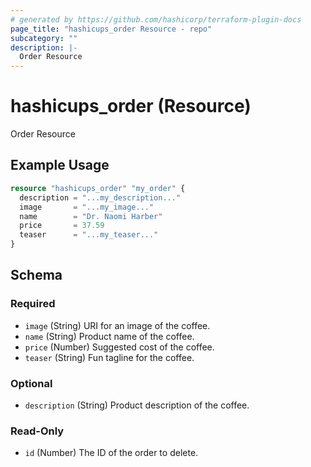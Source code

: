 ```yaml
---
# generated by https://github.com/hashicorp/terraform-plugin-docs
page_title: "hashicups_order Resource - repo"
subcategory: ""
description: |-
  Order Resource
---
```


# hashicups_order (Resource)

Order Resource

## Example Usage

```terraform
resource "hashicups_order" "my_order" {
  description = "...my_description..."
  image       = "...my_image..."
  name        = "Dr. Naomi Harber"
  price       = 37.59
  teaser      = "...my_teaser..."
}
```

<!-- schema generated by tfplugindocs -->
## Schema

### Required

- `image` (String) URI for an image of the coffee.
- `name` (String) Product name of the coffee.
- `price` (Number) Suggested cost of the coffee.
- `teaser` (String) Fun tagline for the coffee.

### Optional

- `description` (String) Product description of the coffee.

### Read-Only

- `id` (Number) The ID of the order to delete.


